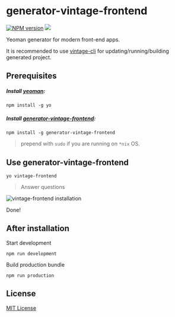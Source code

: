 # generator-vintage-frontend

[![NPM version][npm-image]][npm-url]
![][license-url]

Yeoman generator for modern front-end apps.

It is recommended to use [vintage-cli](https://github.com/Inspired-by-Boredom/vintage-cli/) for updating/running/building generated project.

## Prerequisites ##

##### Install [yeoman](http://yeoman.io/):
`npm install -g yo`

##### Install [generator-vintage-frontend](https://www.npmjs.com/package/generator-vintage-frontend):
`npm install -g generator-vintage-frontend`

> prepend with `sudo` if you are running on `*nix` OS.

## Use generator-vintage-frontend ##

`yo vintage-frontend`

> Answer questions

![vintage-frontend installation](http://i.imgur.com/otj25Xa.jpg "vintage-frontend questions")

Done!

## After installation ##

Start development

```
npm run development
```

Build production bundle

```
npm run production
```

## License ##

[MIT License](https://github.com/Inspired-by-Boredom/generator-vintage-frontend/blob/master/LICENSE)

[npm-url]: https://www.npmjs.com/package/generator-vintage-frontend
[npm-image]: https://badge.fury.io/js/generator-vintage-frontend.svg
[license-url]: https://img.shields.io/npm/l/express.svg